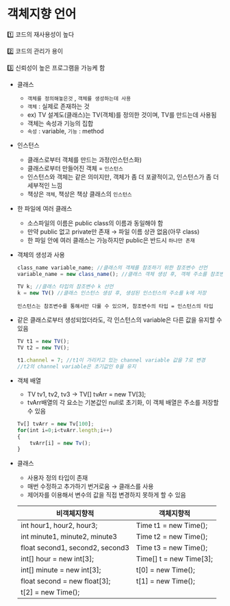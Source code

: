 # 객체지향 언어

1️⃣ 코드의 재사용성이 높다

2️⃣ 코드의 관리가 용이

3️⃣ 신뢰성이 높은 프로그램을 가능케 함

- 클래스
    - `객체를 정의해놓은것` , `객체를 생성하는데 사용`
    - `객체` : 실제로 존재하는 것
    - ex) TV 설계도(클래스)는 TV(객체)를 정의한 것이며, TV를 만드는데 사용됨
    - 객체는 속성과 기능의 집합
    - `속성` : variable, `기능` : method
    
- 인스턴스
    - 클래스로부터 객체를 만드는 과정(인스턴스화)
    - 클래스로부터 만들어진 객체 = `인스턴스`
    - 인스턴스와 객체는 같은 의미지만, 객체가 좀 더 포괄적이고, 인스턴스가 좀 더 세부적인 느낌
    - 책상은 `객체`, 책상은 책상 클래스의 `인스턴스`
    
- 한 파일에 여러 클래스
    - 소스파일의 이름은 public class의 이름과 동일해야 함
    - 만약 public 없고 private만 존재 → 파일 이름 상관 없음(아무 class)
    - 한 파일 안에 여러 클래스는 가능하지만 public은 반드시 `하나만 존재`
    
- 객체의 생성과 사용
    
    ```jsx
    class_name variable_name; //클래스의 객체를 참조하기 위한 참조변수 선언
    variable_name = new class_name(); //클래스 객체 생성 후, 객체 주소를 참조변수에 저장
    
    TV k; //클래스 타입의 참조변수 k 선언
    k = new TV() //클래스 인스턴스 생성 후, 생성된 인스턴스의 주소를 k에 저장
    ```
    
    `인스턴스는 참조변수를 통해서만 다룰 수 있으며, 참조변수의 타입 = 인스턴스의 타입` 
    
- 같은 클래스로부터 생성되었더라도, 각 인스턴스의 variable은 다른 값을 유지할 수 있음
    
    ```jsx
    TV t1 = new TV();
    TV t2 = new TV();
    
    t1.channel = 7; //t1이 가리키고 있는 channel variable 값을 7로 변경
    //t2의 channel variable은 초기값인 0을 유지
    ```
    

- 객체 배열
    - TV tv1, tv2, tv3 → TV[] tvArr = new TV[3];
    - tvArr배열의 각 요소는 기본값인 null로 초기화, 이 객체 배열은 주소를 저장할 수 있음
    
    ```jsx
    Tv[] tvArr = new Tv[100];
    for(int i=0;i<tvArr.length;i++)
    {
    	tvArr[i] = new Tv();
    }
    ```
    

- 클래스
    - 사용자 정의 타입이 존재
    - 매번 수정하고 추가하기 번거로움 → 클래스를 사용
    - 제어자를 이용해서 변수의 값을 직접 변경하지 못하게 할 수 있음
    
    | 비객체지향적 | 객체지향적 |
    | --- | --- |
    | int hour1, hour2, hour3; | Time t1 = new Time();
    int minute1, minute2, minute3 | Time t2 = new Time();
    float second1, second2, second3 | Time t3 = new Time();
    int[] hour = new int[3]; | Time[] t = new Time[3];
    int[] minute = new int[3]; | t[0] = new Time();
    float second = new float[3]; | t[1] = new Time();
     | t[2] = new Time(); |
